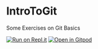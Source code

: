 # IntroToGit
Some Exercises on Git Basics

[![Run on Repl.it](https://repl.it/badge/github/nickdelgrosso/IntroToGit)](https://repl.it/github/nickdelgrosso/IntroToGit)
[![Open in Gitpod](https://gitpod.io/button/open-in-gitpod.svg)](https://gitpod.io/#https://github.com/nickdelgrosso/IntroToGit)
